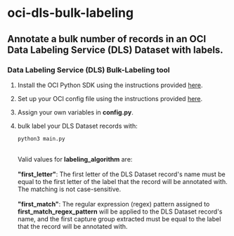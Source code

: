 # oci-dls-bulk-labeling
## Annotate a bulk number of records in an OCI Data Labeling Service (DLS) Dataset with labels.

### Data Labeling Service (DLS) Bulk-Labeling tool

1. Install the OCI Python SDK using the instructions provided [here](https://docs.oracle.com/en-us/iaas/tools/python/2.45.1/installation.html).
2. Set up your OCI config file using the instructions provided [here](https://docs.oracle.com/en-us/iaas/Content/API/Concepts/sdkconfig.htm#SDK_and_CLI_Configuration_File).
3. Assign your own variables in <b>config.py</b>.
4. bulk label your DLS Dataset records with:

	```
	python3 main.py
	```
	\
	Valid values for <b>labeling_algorithm</b> are:\
	\
	<b>"first_letter"</b>: The first letter of the DLS
		Dataset record's name must be equal to the first
		letter of the label that the record will be
		annotated with. The matching is not case-sensitive.
	\
	\
	<b>"first_match"</b>: The regular expression (regex) pattern
		assigned to <b>first_match_regex_pattern</b> will be applied to the DLS Dataset record's name, and the first capture group extracted must be equal to the label that
		the record will be annotated with.